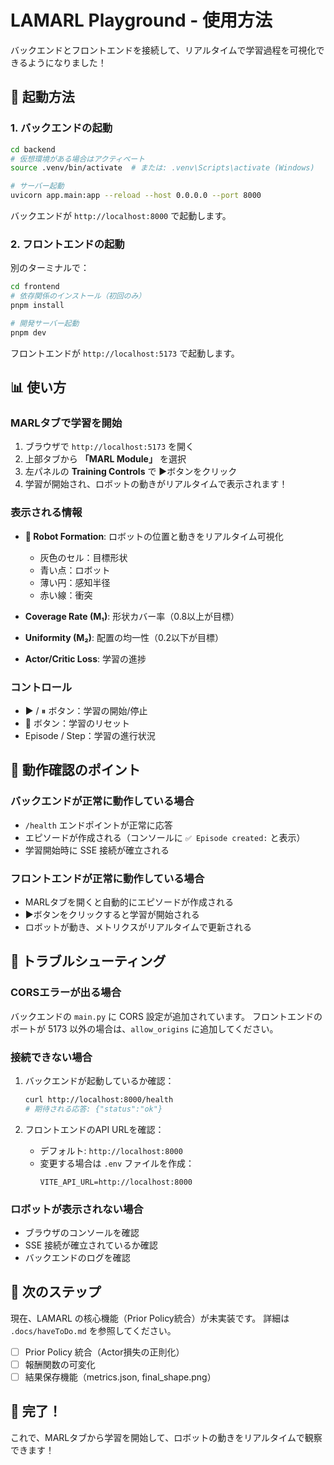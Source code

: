 # LAMARL Playground - 使用方法

バックエンドとフロントエンドを接続して、リアルタイムで学習過程を可視化できるようになりました！

## 🚀 起動方法

### 1. バックエンドの起動

```bash
cd backend
# 仮想環境がある場合はアクティベート
source .venv/bin/activate  # または: .venv\Scripts\activate (Windows)

# サーバー起動
uvicorn app.main:app --reload --host 0.0.0.0 --port 8000
```

バックエンドが `http://localhost:8000` で起動します。

### 2. フロントエンドの起動

別のターミナルで：

```bash
cd frontend
# 依存関係のインストール（初回のみ）
pnpm install

# 開発サーバー起動
pnpm dev
```

フロントエンドが `http://localhost:5173` で起動します。

## 📊 使い方

### MARLタブで学習を開始

1. ブラウザで `http://localhost:5173` を開く
2. 上部タブから **「MARL Module」** を選択
3. 左パネルの **Training Controls** で ▶ボタンをクリック
4. 学習が開始され、ロボットの動きがリアルタイムで表示されます！

### 表示される情報

- **🤖 Robot Formation**: ロボットの位置と動きをリアルタイム可視化
  - 灰色のセル：目標形状
  - 青い点：ロボット
  - 薄い円：感知半径
  - 赤い線：衝突

- **Coverage Rate (M₁)**: 形状カバー率（0.8以上が目標）
- **Uniformity (M₂)**: 配置の均一性（0.2以下が目標）
- **Actor/Critic Loss**: 学習の進捗

### コントロール

- ▶ / ⏸ ボタン：学習の開始/停止
- 🔄 ボタン：学習のリセット
- Episode / Step：学習の進行状況

## 🎯 動作確認のポイント

### バックエンドが正常に動作している場合

- `/health` エンドポイントが正常に応答
- エピソードが作成される（コンソールに `✅ Episode created:` と表示）
- 学習開始時に SSE 接続が確立される

### フロントエンドが正常に動作している場合

- MARLタブを開くと自動的にエピソードが作成される
- ▶ボタンをクリックすると学習が開始される
- ロボットが動き、メトリクスがリアルタイムで更新される

## 🐛 トラブルシューティング

### CORSエラーが出る場合

バックエンドの `main.py` に CORS 設定が追加されています。
フロントエンドのポートが 5173 以外の場合は、`allow_origins` に追加してください。

### 接続できない場合

1. バックエンドが起動しているか確認：
   ```bash
   curl http://localhost:8000/health
   # 期待される応答: {"status":"ok"}
   ```

2. フロントエンドのAPI URLを確認：
   - デフォルト: `http://localhost:8000`
   - 変更する場合は `.env` ファイルを作成：
     ```
     VITE_API_URL=http://localhost:8000
     ```

### ロボットが表示されない場合

- ブラウザのコンソールを確認
- SSE 接続が確立されているか確認
- バックエンドのログを確認

## 📝 次のステップ

現在、LAMARL の核心機能（Prior Policy統合）が未実装です。
詳細は `.docs/haveToDo.md` を参照してください。

- [ ] Prior Policy 統合（Actor損失の正則化）
- [ ] 報酬関数の可変化
- [ ] 結果保存機能（metrics.json, final_shape.png）

## 🎉 完了！

これで、MARLタブから学習を開始して、ロボットの動きをリアルタイムで観察できます！

